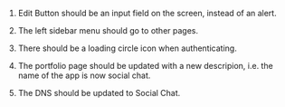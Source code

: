 1. Edit Button should be an input field on the screen, instead of an alert.

2. The left sidebar menu should go to other pages.

3. There should be a loading circle icon when authenticating.

4. The portfolio page should be updated with a new descripion, i.e. the name of the app is now social chat.

5. The DNS should be updated to Social Chat.
